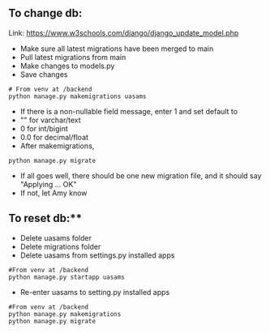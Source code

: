 ## To change db:
Link: https://www.w3schools.com/django/django_update_model.php

- Make sure all latest migrations have been merged to main
- Pull latest migrations from main
- Make changes to models.py
- Save changes
```
# From venv at /backend
python manage.py makemigrations uasams
```
- If there is a non-nullable field message, enter 1 and set default to
 - "" for varchar/text
 - 0 for int/bigint
 - 0.0 for decimal/float
- After makemigrations,
```
python manage.py migrate
```
- If all goes well, there should be one new migration file, and it should say "Applying <migration file name>... OK"
- If not, let Amy know


## To reset db:**

- Delete uasams folder
- Delete migrations folder
- Delete uasams from settings.py installed apps
```
#From venv at /backend
python manage.py startapp uasams
```
- Re-enter uasams to setting.py installed apps
```
#From venv at /backend
python manage.py makemigrations
python manage.py migrate
```